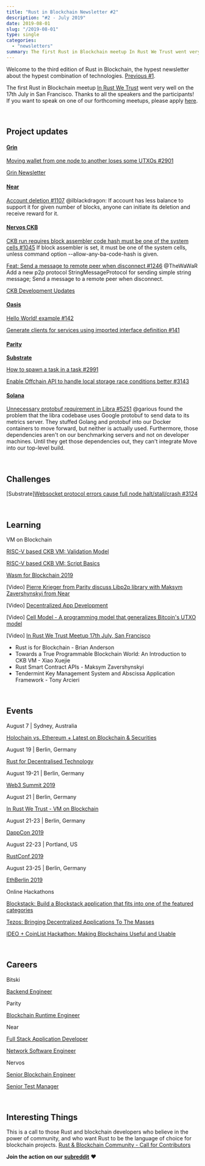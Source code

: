 ```yaml
---
title: "Rust in Blockchain Newsletter #2"
description: "#2 - July 2019"
date: 2019-08-01
slug: "/2019-08-01"
type: single
categories:
  - "newsletters"
summary: The first Rust in Blockchain meetup In Rust We Trust went very well on the 17th July in San Francisco. Thanks to all the speakers and the participants! If you want to speak on one of our forthcoming meetups, please apply here.
---
```


Welcome to the third edition of Rust in Blockchain, the hypest newsletter about the hypest combination of technologies.  [Previous #1](/newsletters/2019-07-04).

The first Rust in Blockchain meetup [In Rust We Trust](https://www.meetup.com/Rust-in-Blockchain-San-Francisco/events/262773260) went very well on the 17th July in San Francisco. Thanks to all the speakers and the participants! If you want to speak on one of our forthcoming meetups, please apply [here](https://docs.google.com/forms/d/e/1FAIpQLSdqDDPv6WylWCel8j5oorm3U5M1wtQJ7gYLsw_Ng6IcDcDSBg/viewform).


&nbsp;

## Project updates

#### [**Grin**](https://github.com/mimblewimble/grin)

[Moving wallet from one node to another loses some UTXOs #2901](https://github.com/mimblewimble/grin/issues/2901)

[Grin Newsletter](https://grinnews.substack.com/)

#### [**Near**](https://github.com/nearprotocol/nearcore)

[Account deletion #1107](https://github.com/nearprotocol/nearcore/pull/1107) @ilblackdragon: If account has less balance to support it for given number of blocks, anyone can initiate its deletion and receive reward for it.

#### [**Nervos CKB**](https://github.com/nervosnetwork/ckb)

[CKB run requires block assembler code hash must be one of the system cells #1045](https://github.com/nervosnetwork/ckb/issues/1045) If block assembler is set, it must be one of the system cells, unless command option --allow-any-ba-code-hash is given.

[Feat: Send a message to remote peer when disconnect #1246](https://github.com/nervosnetwork/ckb/pull/1246) @TheWaWaR Add a new p2p protocol StringMessageProtocol for sending simple string message; Send a message to a remote peer when disconnect.

[CKB Development Updates](https://medium.com/nervosnetwork/tagged/development-updates)

#### [**Oasis**](https://github.com/oasislabs)

[Hello World! example #142](https://github.com/oasislabs/oasis-rs/pull/142)

[Generate clients for services using imported interface definition #141](https://github.com/oasislabs/oasis-rs/pull/141)

#### [**Parity** ](https://github.com/paritytech)

[**Substrate**](https://github.com/paritytech/substrate)

[How to spawn a task in a task #2991](https://github.com/paritytech/substrate/issues/2991)

[Enable Offchain API to handle local storage race conditions better #3143](https://github.com/paritytech/substrate/issues/3143)

#### [**Solana**](https://github.com/solana-labs/solana)

[Unnecessary protobuf requirement in Libra #5251](https://github.com/solana-labs/solana/issues/5251) @garious found the problem that the libra codebase uses Google protobuf to send data to its metrics server. They stuffed Golang and protobuf into our Docker containers to move forward, but neither is actually used. Furthermore, those dependencies aren't on our benchmarking servers and not on developer machines. Until they get those dependencies out, they can't integrate Move into our top-level build.


&nbsp;

## Challenges

[Substrate][Websocket protocol errors cause full node halt/stall/crash #3124](https://github.com/paritytech/substrate/issues/3124)

&nbsp;


## Learning

VM on Blockchain

[RISC-V based CKB VM: Validation Model](https://xuejie.space/2019_07_05_introduction_to_ckb_script_programming_validation_model)

[RISC-V based CKB VM: Script Basics](https://xuejie.space/2019_07_13_introduction_to_ckb_script_programming_script_basics)

[Wasm for Blockchain 2019](https://medium.com/nearprotocol/wasm-for-blockchain-2019-d093bfeb6133)

[Video] [Pierre Krieger from Parity discuss Libp2p library with Maksym Zavershynskyi from Near](https://www.youtube.com/watch?v=_9o6RTYG_xk&t=678s)

[Video] [Decentralized App Development](https://www.youtube.com/watch?v=e_QOMBZS5gs&list=PL9tzQn_TEuFWbiHCvul76ZyiG6C_0180f)

[Video] [Cell Model - A programming model that generalizes Bitcoin's UTXO model](https://www.youtube.com/watch?v=EBoTUw4MI0k)

[Video] [In Rust We Trust Meetup 17th July, San Francisco](https://www.youtube.com/watch?v=02oVI_2zDcI&list=PLRke1-EE4VWGLXPbcpxn8fPmXlvRuZGIw)
- Rust is for Blockchain - Brian Anderson
- Towards a True Programmable Blockchain World: An Introduction to CKB VM - Xiao Xuejie
- Rust Smart Contract APIs - Maksym Zavershynskyi
- Tendermint Key Management System and Abscissa Application Framework - Tony Arcieri


&nbsp;

## Events

August 7 | Sydney, Australia

[Holochain vs. Ethereum + Latest on Blockchain & Securities](https://www.meetup.com/Sydney-Blockchain-Professionals/events/263088441)

August 19 | Berlin, Germany

[Rust for Decentralised Technology](https://www.meetup.com/Rust-Berlin/events/263390533)

August 19-21 | Berlin, Germany

[Web3 Summit 2019](https://web3summit.com/)

August 21 | Berlin, Germany

[In Rust We Trust - VM on Blockchain](https://www.meetup.com/Rust-in-Blockchain-Berlin/events/263526816)

August 21-23 | Berlin, Germany

[DappCon 2019](https://dappcon.io)

August 22-23 | Portland, US

[RustConf 2019](https://rustconf.com)

August 23-25 | Berlin, Germany

[EthBerlin 2019](https://ethberlinzwei.com)


Online Hackathons

[Blockstack: Build a Blockstack application that fits into one of the featured categories](https://blockstack-evil2.devpost.com/)

[Tezos: Bringing Decentralized Applications To The Masses](https://ideotezos.splashthat.com)

[IDEO + CoinList Hackathon: Making Blockchains Useful and Usable](https://coinlist.co/build/ideo)


&nbsp;

## Careers

Bitski

[Backend Engineer](https://angel.co/company/bitski/jobs/366874-backend-engineer)

Parity

[Blockchain Runtime Engineer](https://www.parity.io/jobs/#berlin-blockchain-runtime-engineer)

Near

[Full Stack Application Developer](https://boards.greenhouse.io/near/jobs/4290530002)

[Network Software Engineer](https://boards.greenhouse.io/near/jobs/4205573002)

Nervos

[Senior Blockchain Engineer](https://angel.co/company/nervos-1/jobs/589230-senior-blockchain-engineer)

[Senior Test Manager](https://angel.co/company/nervos-1/jobs/589746-senior-test-manager)


&nbsp;

## Interesting Things

This is a call to those Rust and blockchain developers who believe in the power of community, and who want Rust to be the language of choice for blockchain projects.
[Rust & Blockchain Community - Call for Contributors](https://rustinblockchain.org/2019/07/30/call-for-contributors)



**Join the action on our** [**subreddit**](https://www.reddit.com/r/RustInBlockchain/) **❤️**
